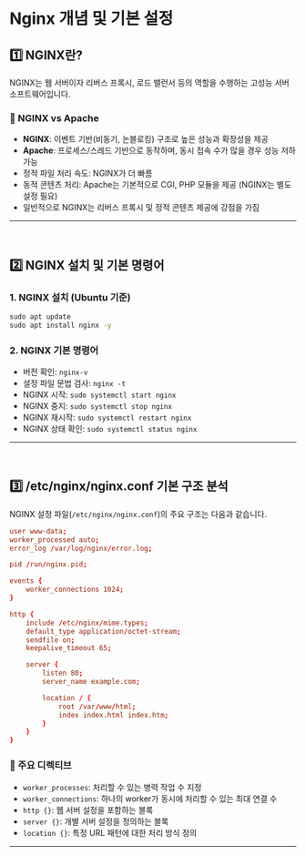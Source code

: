 # Nginx 개념 및 기본 설정
## 1️⃣ NGINX란?
NGINX는 웹 서버이자 리버스 프록시, 로드 밸런서 등의 역할을 수행하는 고성능 서버 소프트웨어입니다.

### 🔹 NGINX vs Apache
- **NGINX**: 이벤트 기반(비동기, 논블로킹) 구조로 높은 성능과 확장성을 제공
- **Apache**: 프로세스/스레드 기반으로 동작하며, 동시 접속 수가 많을 경우 성능 저하 가능
- 정적 파일 처리 속도: NGINX가 더 빠름
- 동적 콘텐츠 처리: Apache는 기본적으로 CGI, PHP 모듈을 제공 (NGINX는 별도 설정 필요)
- 일반적으로 NGINX는 리버스 프록시 및 정적 콘텐츠 제공에 강점을 가짐
---
<br>

## 2️⃣ NGINX 설치 및 기본 명령어
### 1. NGINX 설치 (Ubuntu 기준)
```cmd
sudo apt update
sudo apt install nginx -y
```

### 2. NGINX 기본 명령어
- 버전 확인: `nginx-v`
- 설정 파일 문법 검사: `nginx -t`
- NGINX 시작: `sudo systemctl start nginx`
- NGINX 중지: `sudo systemctl stop nginx`
- NGINX 재시작: `sudo systemctl restart nginx`
- NGINX 상태 확인: `sudo systemctl status nginx`
---
<br>

## 3️⃣ /etc/nginx/nginx.conf 기본 구조 분석
NGINX 설정 파일(`/etc/nginx/nginx.conf`)의 주요 구조는 다음과 같습니다.
```conf
user www-data;
worker_processed auto;
error_log /var/log/nginx/error.log;

pid /run/nginx.pid;

events {
    worker_connections 1024;
}

http {
    include /etc/nginx/mime.types;
    default_type application/octet-stream;
    sendfile on;
    keepalive_timeout 65;

    server {
        listen 80;
        server_name example.com;

        location / {
            root /var/www/html;
            index index.html index.htm;
        }
    }
}
```
### 🔹 주요 디렉티브
- `worker_processes`: 처리할 수 있는 병력 작업 수 지정
- `worker_connections`: 하나의 worker가 동시에 처리할 수 있는 최대 연결 수
- `http {}`: 웹 서버 설정을 포함하는 블록
- `server {}`: 개별 서버 설정을 정의하는 블록
- `location {}`: 특정 URL 패턴에 대한 처리 방식 정의
---
<br>
